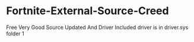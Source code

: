 # Fortnite-External-Source-Creed
Free Very Good Source Updated And Driver Included
driver is in driver.sys folder
1
